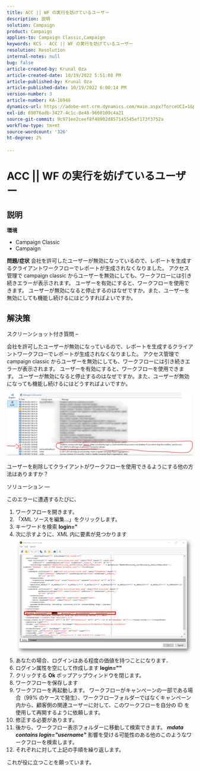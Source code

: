 ```yaml
---
title: ACC || WF の実行を妨げているユーザー
description: 説明
solution: Campaign
product: Campaign
applies-to: Campaign Classic,Campaign
keywords: KCS - ACC || WF の実行を妨げているユーザー
resolution: Resolution
internal-notes: null
bug: false
article-created-by: Krunal Oza
article-created-date: 10/19/2022 5:51:08 PM
article-published-by: Krunal Oza
article-published-date: 10/19/2022 6:00:14 PM
version-number: 3
article-number: KA-16946
dynamics-url: https://adobe-ent.crm.dynamics.com/main.aspx?forceUCI=1&pagetype=entityrecord&etn=knowledgearticle&id=1341eb95-d64f-ed11-bba2-00224808679b
exl-id: 69876adb-3427-4c1c-8e48-9660109c4a21
source-git-commit: 9c971ee2ceef8f48902d857145545ef173f3752a
workflow-type: tm+mt
source-wordcount: '326'
ht-degree: 2%

---
```


# ACC || WF の実行を妨げているユーザー

## 説明

<b>環境</b>
- Campaign Classic
- Campaign



<b>問題/症状</b>
会社を許可したユーザーが無効になっているので、レポートを生成するクライアントワークフローでレポートが生成されなくなりました。 アクセス管理で campaign classic からユーザーを無効にしても、ワークフローには引き続きエラーが表示されます。 ユーザーを有効にすると、ワークフローを使用できます。 ユーザーが無効になると停止するのはなぜですか。また、ユーザーを無効にしても機能し続けるにはどうすればよいですか。


## 解決策


スクリーンショット付き質問 – 



会社を許可したユーザーが無効になっているので、レポートを生成するクライアントワークフローでレポートが生成されなくなりました。 アクセス管理で campaign classic からユーザーを無効にしても、ワークフローには引き続きエラーが表示されます。 ユーザーを有効にすると、ワークフローを使用できます。 ユーザーが無効になると停止するのはなぜですか。また、ユーザーが無効になっても機能し続けるにはどうすればよいですか。

![](assets/178d95b7-4dd0-ec11-a7b5-00224809c556.png)

ユーザーを削除してクライアントがワークフローを使用できるようにする他の方法はありますか？





ソリューション —

このエラーに遭遇するたびに、

1. ワークフローを開きます。
2. 「XML ソースを編集…」をクリックします。
3. キーワードを検索 <b>login=&quot;</b>
4. 次に示すように、XML 内に要素が見つかります![](assets/dee6636f-799e-eb11-b1ac-000d3a368466.png)
5. あなたの場合、ログインはある程度の価値を持つことになります<b>.</b>
6. ログイン属性を空にして作成します <b>login=&quot;&quot;</b>
7. クリックする <b>Ok </b>ポップアップウィンドウを閉じます。
8. ワークフローを保存します
9. ワークフローを再起動します。 ワークフローがキャンペーンの一部である場合（99% のケースで発生）、ワークフローフォルダーではなくキャンペーン内から、顧客側の関連ユーザーに対して、このワークフローを自分の ID を使用して再開するように依頼します。
10. 修正する必要があります。
11. 後から、ワークフロー表示フォルダーに移動して検索できます。 <b>*mdata contains login=&quot;username&quot;</b>* 影響を受ける可能性のある他のこのようなワークフローを検索します。
12. それぞれに対して上記の手順を繰り返します。


これが役に立つことを願っています。
